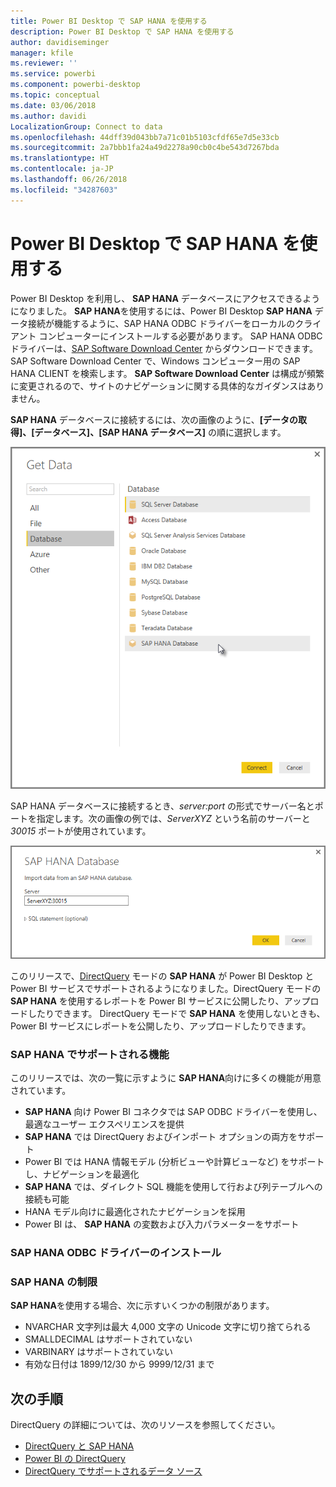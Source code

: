 ```yaml
---
title: Power BI Desktop で SAP HANA を使用する
description: Power BI Desktop で SAP HANA を使用する
author: davidiseminger
manager: kfile
ms.reviewer: ''
ms.service: powerbi
ms.component: powerbi-desktop
ms.topic: conceptual
ms.date: 03/06/2018
ms.author: davidi
LocalizationGroup: Connect to data
ms.openlocfilehash: 44dff39d043bb7a71c01b5103cfdf65e7d5e33cb
ms.sourcegitcommit: 2a7bbb1fa24a49d2278a90cb0c4be543d7267bda
ms.translationtype: HT
ms.contentlocale: ja-JP
ms.lasthandoff: 06/26/2018
ms.locfileid: "34287603"
---
```

# <a name="use-sap-hana-in-power-bi-desktop"></a>Power BI Desktop で SAP HANA を使用する
Power BI Desktop を利用し、 **SAP HANA** データベースにアクセスできるようになりました。 **SAP HANA**を使用するには、Power BI Desktop **SAP HANA** データ接続が機能するように、SAP HANA ODBC ドライバーをローカルのクライアント コンピューターにインストールする必要があります。 SAP HANA ODBC ドライバーは、[SAP Software Download Center](https://support.sap.com/swdc) からダウンロードできます。 SAP Software Download Center で、Windows コンピューター用の SAP HANA CLIENT を検索します。 **SAP Software Download Center** は構成が頻繁に変更されるので、サイトのナビゲーションに関する具体的なガイダンスはありません。

**SAP HANA** データベースに接続するには、次の画像のように、**[データの取得]、[データベース]、[SAP HANA データベース]** の順に選択します。

![](media/desktop-sap-hana/sap-hana-1.png)

SAP HANA データベースに接続するとき、*server:port* の形式でサーバー名とポートを指定します。次の画像の例では、*ServerXYZ* という名前のサーバーと *30015* ポートが使用されています。

![](media/desktop-sap-hana/sap-hana-2.png)

このリリースで、[DirectQuery](desktop-directquery-sap-hana.md) モードの **SAP HANA** が Power BI Desktop と Power BI サービスでサポートされるようになりました。DirectQuery モードの **SAP HANA** を使用するレポートを Power BI サービスに公開したり、アップロードしたりできます。 DirectQuery モードで **SAP HANA** を使用しないときも、Power BI サービスにレポートを公開したり、アップロードしたりできます。

### <a name="supported-features-for-sap-hana"></a>SAP HANA でサポートされる機能
このリリースでは、次の一覧に示すように **SAP HANA**向けに多くの機能が用意されています。

* **SAP HANA** 向け Power BI コネクタでは SAP ODBC ドライバーを使用し、最適なユーザー エクスペリエンスを提供
* **SAP HANA** では DirectQuery およびインポート オプションの両方をサポート
* Power BI では HANA 情報モデル (分析ビューや計算ビューなど) をサポートし、ナビゲーションを最適化
* **SAP HANA** では、ダイレクト SQL 機能を使用して行および列テーブルへの接続も可能
* HANA モデル向けに最適化されたナビゲーションを採用
* Power BI は、 **SAP HANA** の変数および入力パラメーターをサポート

### <a name="installing-the-sap-hana-odbc-driver"></a>SAP HANA ODBC ドライバーのインストール
### <a name="limitations-of-sap-hana"></a>SAP HANA の制限
**SAP HANA**を使用する場合、次に示すいくつかの制限があります。

* NVARCHAR 文字列は最大 4,000 文字の Unicode 文字に切り捨てられる
* SMALLDECIMAL はサポートされていない
* VARBINARY はサポートされていない
* 有効な日付は 1899/12/30 から 9999/12/31 まで


## <a name="next-steps"></a>次の手順
DirectQuery の詳細については、次のリソースを参照してください。

* [DirectQuery と SAP HANA](desktop-directquery-sap-hana.md)
* [Power BI の DirectQuery](desktop-directquery-about.md)
* [DirectQuery でサポートされるデータ ソース](desktop-directquery-data-sources.md)

